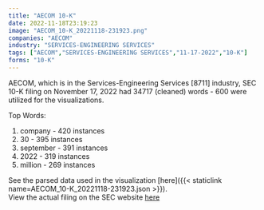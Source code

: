 ```yaml
---
title: "AECOM 10-K"
date: 2022-11-18T23:19:23
image: "AECOM_10-K_20221118-231923.png"
companies: "AECOM"
industry: "SERVICES-ENGINEERING SERVICES"
tags: ["AECOM","SERVICES-ENGINEERING SERVICES","11-17-2022","10-K"]
forms: "10-K"
---
```

AECOM, which is in the Services-Engineering Services [8711] industry, SEC 10-K filing on November 17, 2022 had 34717 (cleaned) words - 600 were utilized for the visualizations.

Top Words:
1. company - 420 instances
2. 30 - 395 instances
3. september - 391 instances
4. 2022 - 319 instances
5. million - 269 instances


See the parsed data used in the visualization [here]({{< staticlink name=AECOM_10-K_20221118-231923.json >}}).  
View the actual filing on the SEC website [here](https://www.sec.gov/Archives/edgar/data/868857/0001104659-22-119637.txt)